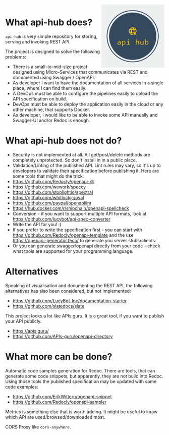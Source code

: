 <img src="ui/logo.png" width="200" align="right">


# What api-hub does?
`api-hub` is very simple repository for storing, serving and invoking REST API.

The project is designed to solve the following problems:
* There is a small-to-mid-size project designed using Micro-Services that communicates via REST and documented using Swagger / OpenAPI.
* As developer I want to have the documentation of all services in a single place, where I can find them easily.
* A DevOps must be able to configure the pipelines easily to upload the API specification on build.
* DevOps must be able to deploy the application easily in the cloud or any other machine, that supports Docker.
* As developer, I would like to be able to invoke some API manually and Swagger-UI and/or Redoc is enough.

# What api-hub does not do?

* Security is not implemented at all. All get/post/delete methods are completely unprotected. So don't install in in a public place.
* Validation/Linting of the published API. Lint rules may vary, so it's up to developers to validate their specification before publishing it. Here are some tools that might do the trick:
 * https://github.com/Redocly/openapi-cli
 * https://github.com/wework/speccy
 * https://github.com/stoplightio/spectral
 * https://github.com/whitlockjc/oval
 * https://github.com/paypal/openapilint
 * https://hub.docker.com/r/shipchain/openapi-spellcheck
* Conversion - if you want to support multiple API formats, look at https://github.com/lucybot/api-spec-converter
* Write the API for you! :)
 * If you prefer to write the specification first - you can start with https://github.com/Redocly/openapi-template and the use https://openapi-generator.tech/ to generate you server stubs/clients.
 * Or you can generate swagger/openapi directly from your code - check what tools are supported for your programming language.


# Alternatives

Speaking of visualisation and documenting the REST API, the following alternatives has also been considered, but not implemented:
* https://github.com/LucyBot-Inc/documentation-starter
* https://github.com/slatedocs/slate

This project looks a lot like APIs.guru. It is a great tool, if you want to publish your API publicly.
* https://apis.guru/
* https://github.com/APIs-guru/openapi-directory


# What more can be done?

Automatic code samples generation for Redoc. There are tools, that can generate some code snippets, but apparently, they are not build into Redoc. Using those tools the published specification may be updated with some code examples:
* https://github.com/ErikWittern/openapi-snippet
* https://github.com/Redocly/openapi-sampler

Metrics is something else that is worth adding. It might be useful to know which API are used/browsed/downloaded most.

CORS Proxy like `cors-anywhere`.

